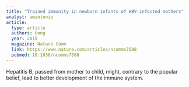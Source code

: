 ```yaml
---
title: "Trained immunity in newborn infants of HBV-infected mothers"
analyst: amantonio
article:
  type: article
  authors: Hong
  year: 2015
  magazine: Nature Comm
  link: https://www.nature.com/articles/ncomms7588
  pubmed: 10.1038/ncomms7588
---
```


Hepatitis B, passed from mother to child, might, contrary to the popular belief, lead to better development of the immune system.
